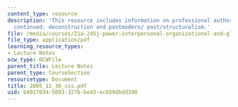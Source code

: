 ```yaml
---
content_type: resource
description: 'This resource includes information on professional authority and cultural  hegemony
  continued: deconstruction and postmodern/ post/structuralism.'
file: /media/courses/21a-245j-power-interpersonal-organizational-and-global-dimensions-fall-2005/b40170345093327bbe43ec659dbdd390_2005_11_30_sss.pdf
file_type: application/pdf
learning_resource_types:
- Lecture Notes
ocw_type: OCWFile
parent_title: Lecture Notes
parent_type: CourseSection
resourcetype: Document
title: 2005_11_30_sss.pdf
uid: b4017034-5093-327b-be43-ec659dbdd390
---
```

